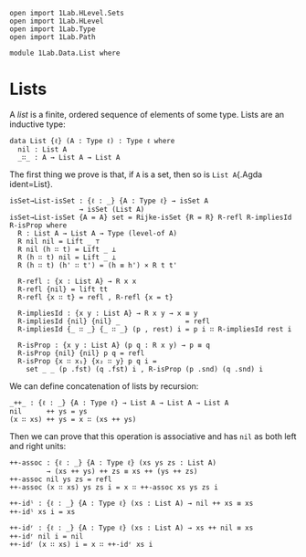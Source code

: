 ```
open import 1Lab.HLevel.Sets
open import 1Lab.HLevel
open import 1Lab.Type
open import 1Lab.Path

module 1Lab.Data.List where
```

# Lists

A _list_ is a finite, ordered sequence of elements of some type. Lists
are an inductive type:

```
data List {ℓ} (A : Type ℓ) : Type ℓ where
  nil : List A
  _∷_ : A → List A → List A
```

The first thing we prove is that, if `A` is a set, then so is `List
A`{.Agda ident=List}.

```
isSet→List-isSet : {ℓ : _} {A : Type ℓ} → isSet A
                 → isSet (List A)
isSet→List-isSet {A = A} set = Rijke-isSet {R = R} R-refl R-impliesId R-isProp where
  R : List A → List A → Type (level-of A)
  R nil nil = Lift _ ⊤
  R nil (h ∷ t) = Lift _ ⊥
  R (h ∷ t) nil = Lift _ ⊥
  R (h ∷ t) (h' ∷ t') = (h ≡ h') × R t t'

  R-refl : {x : List A} → R x x
  R-refl {nil} = lift tt
  R-refl {x ∷ t} = refl , R-refl {x = t}

  R-impliesId : {x y : List A} → R x y → x ≡ y
  R-impliesId {nil} {nil} _                = refl
  R-impliesId {_ ∷ _} {_ ∷ _} (p , rest) i = p i ∷ R-impliesId rest i

  R-isProp : {x y : List A} (p q : R x y) → p ≡ q
  R-isProp {nil} {nil} p q = refl
  R-isProp {x ∷ x₁} {x₂ ∷ y} p q i = 
    set _ _ (p .fst) (q .fst) i , R-isProp (p .snd) (q .snd) i 
```

We can define concatenation of lists by recursion:

```
_++_ : {ℓ : _} {A : Type ℓ} → List A → List A → List A
nil      ++ ys = ys
(x ∷ xs) ++ ys = x ∷ (xs ++ ys)
```

Then we can prove that this operation is associative and has `nil` as
both left and right units:

```
++-assoc : {ℓ : _} {A : Type ℓ} (xs ys zs : List A)
         → (xs ++ ys) ++ zs ≡ xs ++ (ys ++ zs)
++-assoc nil ys zs = refl
++-assoc (x ∷ xs) ys zs i = x ∷ ++-assoc xs ys zs i

++-idˡ : {ℓ : _} {A : Type ℓ} (xs : List A) → nil ++ xs ≡ xs
++-idˡ xs i = xs

++-idʳ : {ℓ : _} {A : Type ℓ} (xs : List A) → xs ++ nil ≡ xs
++-idʳ nil i = nil
++-idʳ (x ∷ xs) i = x ∷ ++-idʳ xs i
```